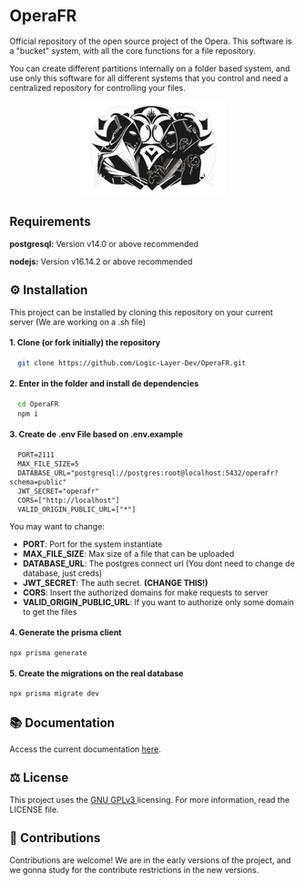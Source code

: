 # OperaFR

Official repository of the open source project of the Opera. This software is a "bucket" system, with all the core functions for a file repository. 

You can create different partitions internally on a folder based system, and use only this software for all different systems that you control and need a centralized repository for controlling your files.


<div align="center">
    <img width="50%" src="https://raw.githubusercontent.com/Logic-Layer-Dev/.github/main/images/operafr_logo.png" alt="Logo">
</div>

## Requirements

**postgresql:** Version v14.0 or above recommended

**nodejs:** Version v16.14.2 or above recommended


## ⚙️ Installation

This project can be installed by cloning this repository on your current server (We are working on a .sh file)

#### 1. Clone (or fork initially) the repository
```bash
  git clone https://github.com/Logic-Layer-Dev/OperaFR.git
```
#### 2. Enter in the folder and install de dependencies
```bash
  cd OperaFR
  npm i
```
#### 3. Create de .env File based on .env.example
```shell 
  PORT=2111 
  MAX_FILE_SIZE=5 
  DATABASE_URL="postgresql://postgres:root@localhost:5432/operafr?schema=public"      
  JWT_SECRET="operafr" 
  CORS=["http://localhost"] 
  VALID_ORIGIN_PUBLIC_URL=["*"] 
```
You may want to change: 

- **PORT**: Port for the system instantiate
- **MAX_FILE_SIZE**: Max size of a file that can be uploaded
- **DATABASE_URL**: The postgres connect url (You dont need to change de database, just creds)
- **JWT_SECRET**: The auth secret. **(CHANGE THIS!)**
- **CORS**: Insert the authorized domains for make requests to server
- **VALID_ORIGIN_PUBLIC_URL**: If you want to authorize only some domain to get the files

#### 4. Generate the prisma client
```shell
npx prisma generate
```

#### 5. Create the migrations on the real database
```shell
npx prisma migrate dev
```
## 📚 Documentation

Access the current documentation [here](https://documenter.getpostman.com/view/10123907/2s9Y5WyjGL).


## ⚖️ License

This project uses the [ GNU GPLv3 ](https://choosealicense.com/licenses/gpl-3.0/) licensing. For more information, read the LICENSE file.


## 🤝 Contributions

Contributions are welcome! We are in the early versions of the project, and we gonna study for the contribute restrictions in the new versions.

